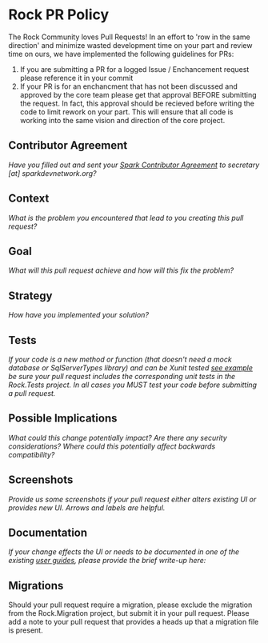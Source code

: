 # Rock PR Policy
The Rock Community loves Pull Requests! In an effort to 'row in the same direction' and minimize wasted development time
on your part and review time on ours, we have implemented the following guidelines for PRs:
1. If you are submitting a PR for a logged Issue / Enchancement request please reference it in your commit
2. If your PR is for an enchancment that has not been discussed and approved by the core team please get that approval BEFORE submitting
the request. In fact, this approval should be recieved before writing the code to limit rework on your part. This will ensure that all code is working into the same vision and direction of the core project.


## Contributor Agreement
_Have you filled out and sent your [Spark Contributor Agreement](http://www.rockrms.com/Content/RockExternal/Misc/Contributor%20Agreement.pdf) to secretary [at] sparkdevnetwork.org?_

## Context
_What is the problem you encountered that lead to you creating this pull request?_

## Goal
_What will this pull request achieve and how will this fix the problem?_

## Strategy
_How have you implemented your solution?_

## Tests
_If your code is a new method or function (that doesn't need a mock database or SqlServerTypes library) and can be Xunit tested [see example](https://github.com/SparkDevNetwork/Rock/blob/develop/Rock.Tests/Rock/Lava/RockFiltersTests.cs) be sure your pull request includes the corresponding unit tests in the Rock.Tests project. In all cases *you* MUST test your code before submitting a pull request._

## Possible Implications
_What could this change potentially impact? Are there any security considerations? Where could this potentially affect backwards compatibility?_

## Screenshots
_Provide us some screenshots if your pull request either alters existing UI or provides new UI. Arrows and labels are helpful._

## Documentation
_If your change effects the UI or needs to be documented in one of the existing [user guides](http://www.rockrms.com/Learn/Documentation), please provide the brief write-up here:_

## Migrations
Should your pull request require a migration, please exclude the migration from the Rock.Migration project, but submit it in your pull request. Please add a note to your pull request that provides a heads up that a migration file is present.
